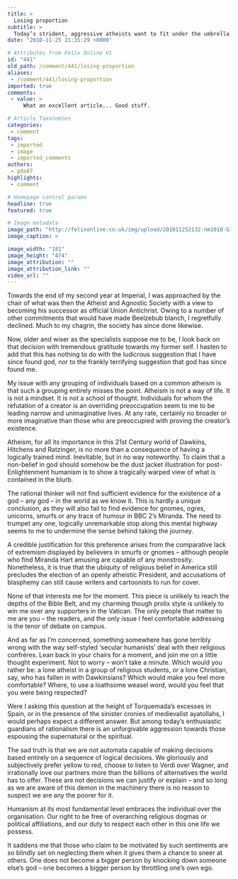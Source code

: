 ```yaml
---
title: >
  Losing proportion
subtitle: >
  Today’s strident, aggressive atheists want to fit under the umbrella of ‘secular humanism’ – but do they deserve to?
date: "2010-11-25 21:35:29 +0000"

# Attributes from Felix Online V1
id: "441"
old_path: /comment/441/losing-proportion
aliases:
 - /comment/441/losing-proportion
imported: true
comments:
 - value: >
     What an excellent article... Good stuff.

# Article Taxonomies
categories:
 - comment
tags:
 - imported
 - image
 - imported_comments
authors:
 - gda07
highlights:
 - comment

# Homepage control params
headline: true
featured: true

# Image metadata
image_path: "http://felixonline.co.uk/img/upload/201011252132-nm1010-GileadAm.jpg"
image_caption: >

image_width: "181"
image_height: "474"
image_attribution: ""
image_attribution_link: ""
video_url: ""
---
```


Towards the end of my second year at Imperial, I was approached by the chair of what was then the Atheist and Agnostic Society with a view to becoming his successor as official Union Antichrist. Owing to a number of other commitments that would have made Beelzebub blanch, I regretfully declined. Much to my chagrin, the society has since done likewise.

Now, older and wiser as the specialists suppose me to be, I look back on that decision with tremendous gratitude towards my former self. I hasten to add that this has nothing to do with the ludicrous suggestion that I have since found god, nor to the frankly terrifying suggestion that god has since found me.

My issue with any grouping of individuals based on a common atheism is that such a grouping entirely misses the point. Atheism is not a way of life. It is not a mindset. It is not a school of thought. Individuals for whom the refutation of a creator is an overriding preoccupation seem to me to be leading narrow and unimaginative lives. At any rate, certainly no broader or more imaginative than those who are preoccupied with proving the creator’s existence.

Atheism, for all its importance in this 21st Century world of Dawkins, Hitchens and Ratzinger, is no more than a consequence of having a logically trained mind. Inevitable, but in no way noteworthy. To claim that a non-belief in god should somehow be the dust jacket illustration for post-Enlightenment humanism is to show a tragically warped view of what is contained in the blurb.

The rational thinker will not find sufficient evidence for the existence of a god – any god – in the world as we know it. This is hardly a unique conclusion, as they will also fail to find evidence for gnomes, ogres, unicorns, smurfs or any trace of humour in BBC 2’s Miranda. The need to trumpet any one, logically unremarkable stop along this mental highway seems to me to undermine the sense behind taking the journey.

A credible justification for this preference arises from the comparative lack of extremism displayed by believers in smurfs or gnomes – although people who find Miranda Hart amusing are capable of any monstrosity. Nonetheless, it is true that the ubiquity of religious belief in America still precludes the election of an openly atheistic President, and accusations of blasphemy can still cause writers and cartoonists to run for cover.

None of that interests me for the moment. This piece is unlikely to reach the depths of the Bible Belt, and my charming though prolix style is unlikely to win me over any supporters in the Vatican. The only people that matter to me are you – the readers, and the only issue I feel comfortable addressing is the tenor of debate on campus.

And as far as I’m concerned, something somewhere has gone terribly wrong with the way self-styled ‘secular humanists’ deal with their religious confrères. Lean back in your chairs for a moment, and join me on a little thought experiment. Not to worry – won’t take a minute. Which would you rather be: a lone atheist in a group of religious students, or a lone Christian, say, who has fallen in with Dawkinsians? Which would make you feel more comfortable? Where, to use a loathsome weasel word, would you feel that you were being respected?

Were I asking this question at the height of Torquemada’s excesses in Spain, or in the presence of the sinister cronies of medievalist ayatollahs, I would perhaps expect a different answer. But among today’s enthusiastic guardians of rationalism there is an unforgivable aggression towards those espousing the supernatural or the spiritual.

The sad truth is that we are not automata capable of making decisions based entirely on a sequence of logical decisions. We gloriously and subjectively prefer yellow to red, choose to listen to Verdi over Wagner, and irrationally love our partners more than the billions of alternatives the world has to offer. These are not decisions we can justify or explain – and so long as we are aware of this demon in the machinery there is no reason to suspect we are any the poorer for it.

Humanism at its most fundamental level embraces the individual over the organisation. Our right to be free of overarching religious dogmas or political affiliations, and our duty to respect each other in this one life we possess.

It saddens me that those who claim to be motivated by such sentiments are so blindly set on neglecting them when it gives them a chance to sneer at others. One does not become a bigger person by knocking down someone else’s god – one becomes a bigger person by throttling one’s own ego.

